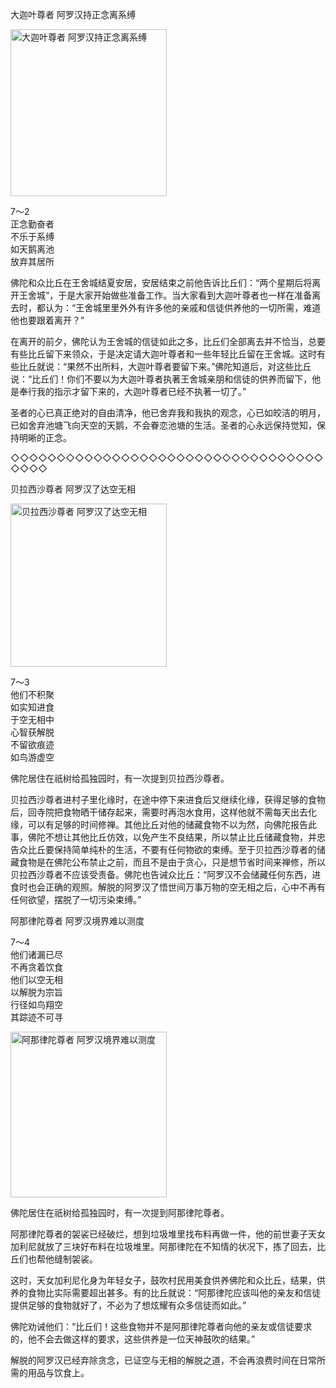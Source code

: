 大迦叶尊者 阿罗汉持正念离系缚


<div class="e2">
<img src="images/fjj-32-1.jpg" width="250" height="267" alt="大迦叶尊者 阿罗汉持正念离系缚"/>
<div>
 <p class="p13-5">7～2<br>
 正念勤奋者<br>
 不乐于系缚<br>
 如天鹅离池<br>
 放弃其居所</p> 
</div>
</div>



佛陀和众比丘在王舍城结夏安居，安居结束之前他告诉比丘们：“两个星期后将离开王舍城”，于是大家开始做些准备工作。当大家看到大迦叶尊者也一样在准备离去时，都认为：“王舍城里里外外有许多他的亲戚和信徒供养他的一切所需，难道他也要跟着离开？”

在离开的前夕，佛陀认为王舍城的信徒如此之多，比丘们全部离去并不恰当，总要有些比丘留下来领众，于是决定请大迦叶尊者和一些年轻比丘留在王舍城。这时有些比丘就说：“果然不出所料，大迦叶尊者要留下来。”佛陀知道后，对这些比丘说：“比丘们！你们不要以为大迦叶尊者执著王舍城亲朋和信徒的供养而留下，他是奉行我的指示才留下来的，大迦叶尊者已经不执著一切了。”

圣者的心已真正绝对的自由清净，他已舍弃我和我执的观念，心已如皎洁的明月，已如舍弃池塘飞向天空的天鹅，不会眷恋池塘的生活。圣者的心永远保持觉知，保持明晰的正念。

◇◇◇◇◇◇◇◇◇◇◇◇◇◇◇◇◇◇◇◇◇◇◇◇◇◇◇◇◇◇◇◇◇◇◇◇◇◇

贝拉西沙尊者 阿罗汉了达空无相


<div class="e2">
<img src="images/fjj-32-2.jpg" width="250" height="261" alt="贝拉西沙尊者 阿罗汉了达空无相"/>
<div>
 <p class="p13-5">7～3<br>
 他们不积聚<br>
 如实知进食<br>
 于空无相中<br>
 心智获解脱<br>
 不留欲痕迹<br>
 如鸟游虚空</p> 
</div>
</div>

佛陀居住在祇树给孤独园时，有一次提到贝拉西沙尊者。

贝拉西沙尊者进村子里化缘时，在途中停下来进食后又继续化缘，获得足够的食物后，回寺院把食物晒干储存起来，需要时再泡水食用，这样他就不需每天出去化缘，可以有足够的时间修禅。其他比丘对他的储藏食物不以为然，向佛陀报告此事，佛陀不想让其他比丘仿效，以免产生不良结果，所以禁止比丘储藏食物，并忠告众比丘要保持简单纯朴的生活，不要有任何物欲的束缚。至于贝拉西沙尊者的储藏食物是在佛陀公布禁止之前，而且不是由于贪心，只是想节省时间来禅修，所以贝拉西沙尊者不应该受责备。佛陀也告诫众比丘：“阿罗汉不会储藏任何东西，进食时也会正确的观照。解脱的阿罗汉了悟世间万事万物的空无相之后，心中不再有任何欲望，摆脱了一切污染束缚。”

阿那律陀尊者 阿罗汉境界难以测度


<div class="e2">
<div>
 <p class="p13-5">7～4<br>
 他们诸漏已尽<br>
 不再贪着饮食<br>
 他们以空无相<br>
 以解脱为宗旨<br>
 行径如鸟翔空<br>
 其踪迹不可寻</p> 
</div>
<img src="images/fjj-32-3.jpg" width="250" height="265" alt="阿那律陀尊者 阿罗汉境界难以测度"/>
</div>

佛陀居住在祇树给孤独园时，有一次提到阿那律陀尊者。

阿那律陀尊者的袈裟已经破烂，想到垃圾堆里找布料再做一件，他的前世妻子天女加利尼就放了三块好布料在垃圾堆里。阿那律陀在不知情的状况下，拣了回去，比丘们也帮他缝制袈裟。

这时，天女加利尼化身为年轻女子，鼓吹村民用美食供养佛陀和众比丘，结果，供养的食物比实际需要超出甚多。有的比丘就说：“阿那律陀应该叫他的亲友和信徒提供足够的食物就好了，不必为了想炫耀有众多信徒而如此。”

佛陀劝诫他们：“比丘们！这些食物并不是阿那律陀尊者向他的亲友或信徒要求的，他不会去做这样的要求，这些供养是一位天神鼓吹的结果。”

解脱的阿罗汉已经弃除贪念，已证空与无相的解脱之道，不会再浪费时间在日常所需的用品与饮食上。
